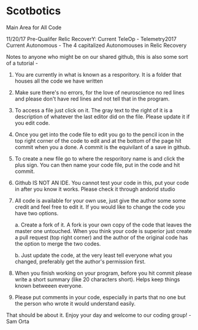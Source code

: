 # Scotbotics
Main Area for All Code

11/20/17 Pre-Qualifer Relic RecoverY:
Current TeleOp - Telemetry2017
Current Autonomous - The 4 capitalized Autonomouses in Relic Recovery

Notes to anyone who might be on our shared github, this is also some sort of a tutorial -

1. You are currently in what is known as a resporitory. It is a folder that houses all the code we have written

2. Make sure there's no errors, for the love of neuroscience no red lines and please don't have red lines and not tell that in the program.

3. To access a file just click on it. The gray text to the right of it is a description of whatever the last editor did on the file. Please update it if you edit code.

4. Once you get into the code file to edit you go to the pencil icon in the top right corner of the code to edit and at the bottom of the page hit commit when you a done. A commit is the equivilant of a save in github.

5. To create a new file go to where the resporitory name is and click the plus sign. You can then name your code file, put in the code and hit commit.

6. Github IS NOT AN IDE. You cannot test your code in this, put your code in after you know it works. Please check it through andorid studio

7. All code is available for your own use, just give the author some some credit and feel free to edit it. If you would like to change the code you have two options. 
  
    a. Create a fork of it. A fork is your own copy of the code that leaves the master one untouched. When you think your code is superior just create a pull request (top right corner) and the author of the original code has the option to merge the two codes.
 
    b. Just update the code, at the very least tell everyone what you changed, preferably get the author's permission first.

8. When you finish working on your program, before you hit commit please write a short summary (like 20 characters short). Helps keep things known betweeen everyone.

9. Please put comments in your code, especially in parts that no one but the person who wrote it would understand easily.


That should be about it. Enjoy your day and welcome to our coding group!
-Sam Orta

